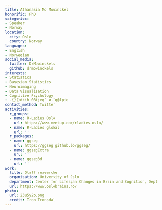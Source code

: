```yaml
---
title: Athanasia Mo Mowinckel
honorific: PhD
categories:
- Speaker
- Norway
location:
  city: Oslo
  country: Norway
languages:
- English
- Norwegian
social_media:
  twitter: DrMowinckels
  github: drmowinckels
interests:
- Statistics
- Bayesian Statistics
- Neuroimaging
- Data Visualisation
- Cognitive Psychology
- -{}()dkih 08ijeq´ ø.¨q@lpie
contact_method: Twitter
activities:
  r_groups:
  - name: R-Ladies Oslo
    url: https://www.meetup.com/rladies-oslo/
  - name: R-Ladies global
    url: ''
  r_packages:
  - name: ggseg
    url: https://ggseg.github.io/ggseg/
  - name: ggsegExtra
    url: ''
  - name: ggseg3d
    url: ''
work:
  title: Staff researcher
  organisation: University of Oslo
  department: Center for Lifespan Changes in Brain and Cognition, Dept. of Psychology
  url: https://www.oslobrains.no/
photo:
  url: 23u5y2o.png
  credit: Tron Tronsdal
---
```

